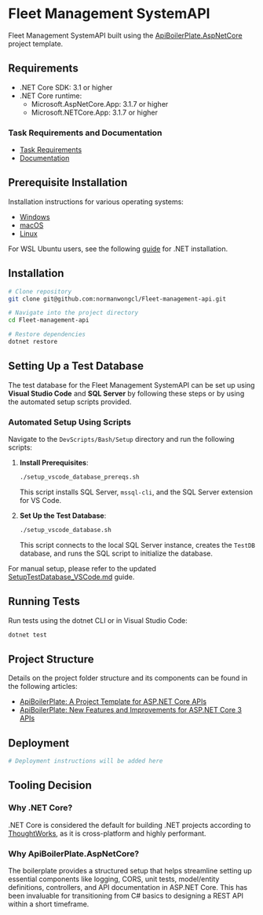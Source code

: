 # Fleet Management SystemAPI

Fleet Management SystemAPI built using the [ApiBoilerPlate.AspNetCore](https://github.com/proudmonkey/ApiBoilerPlate) project template.

## Requirements
- .NET Core SDK: 3.1 or higher
- .NET Core runtime:
  - Microsoft.AspNetCore.App: 3.1.7 or higher
  - Microsoft.NETCore.App: 3.1.7 or higher

### Task Requirements and Documentation
- [Task Requirements](https://github.com/normanwongcl/Fleet-management-api/blob/master/Documentation/)
- [Documentation](https://github.com/normanwongcl/Fleet-management-api/blob/master/Documentation/)

## Prerequisite Installation

Installation instructions for various operating systems:

- [Windows](https://docs.microsoft.com/en-us/dotnet/core/install/windows?tabs=netcore31)
- [macOS](https://docs.microsoft.com/en-us/dotnet/core/install/macos)
- [Linux](https://docs.microsoft.com/en-us/dotnet/core/install/linux)

For WSL Ubuntu users, see the following [guide](https://ubuntu.com/blog/creating-cross-platform-applications-with-net-on-ubuntu-on-wsl) for .NET installation.

## Installation

```bash
# Clone repository
git clone git@github.com:normanwongcl/Fleet-management-api.git

# Navigate into the project directory
cd Fleet-management-api

# Restore dependencies
dotnet restore
```

## Setting Up a Test Database

The test database for the Fleet Management SystemAPI can be set up using **Visual Studio Code** and **SQL Server** by following these steps or by using the automated setup scripts provided.

### Automated Setup Using Scripts

Navigate to the `DevScripts/Bash/Setup` directory and run the following scripts:

1. **Install Prerequisites**: 
   ```bash
   ./setup_vscode_database_prereqs.sh
   ```

   This script installs SQL Server, `mssql-cli`, and the SQL Server extension for VS Code.

2. **Set Up the Test Database**: 
   ```bash
   ./setup_vscode_database.sh
   ```

   This script connects to the local SQL Server instance, creates the `TestDB` database, and runs the SQL script to initialize the database.

For manual setup, please refer to the updated [SetupTestDatabase_VSCode.md](https://github.com/normanwongcl/Fleet-management-api/blob/master/Documentation/Database%20Setup%20Guidelines/SetupTestDatabaseOnVSCode.md) guide.

## Running Tests

Run tests using the dotnet CLI or in Visual Studio Code:

```bash
dotnet test
```

## Project Structure

Details on the project folder structure and its components can be found in the following articles:

- [ApiBoilerPlate: A Project Template for ASP.NET Core APIs](https://vmsdurano.com/apiboilerplate-a-project-template-for-building-asp-net-core-apis/)
- [ApiBoilerPlate: New Features and Improvements for ASP.NET Core 3 APIs](https://vmsdurano.com/apiboilerplate-new-features-and-improvements-for-building-asp-net-core-3-apis/)

## Deployment

```bash
# Deployment instructions will be added here
```

## Tooling Decision

### Why .NET Core?

.NET Core is considered the default for building .NET projects according to [ThoughtWorks](https://www.thoughtworks.com/radar/platforms/net-core), as it is cross-platform and highly performant.

### Why ApiBoilerPlate.AspNetCore?

The boilerplate provides a structured setup that helps streamline setting up essential components like logging, CORS, unit tests, model/entity definitions, controllers, and API documentation in ASP.NET Core. This has been invaluable for transitioning from C# basics to designing a REST API within a short timeframe.
